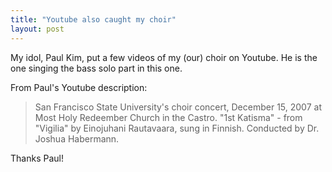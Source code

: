 ```yaml
---
title: "Youtube also caught my choir"
layout: post
---
```


My idol, Paul Kim, put a few videos of my (our) choir on Youtube. He is the one singing the bass solo part in this one.

From Paul's Youtube description:
<blockquote>San Francisco State University's choir concert, December 15, 2007 at Most Holy Redeember Church in the Castro. "1st Katisma" - from "Vigilia" by Einojuhani Rautavaara, sung in Finnish. Conducted by Dr. Joshua Habermann.</blockquote>
Thanks Paul!

<object width="500" height="400"><param name="movie" value="http://www.youtube.com/v/0usF9fycCSE&hl=en&fs=1&rel=0"></param><param name="allowFullScreen" value="true"></param><param name="allowscriptaccess" value="always"></param><embed src="http://www.youtube.com/v/0usF9fycCSE&hl=en&fs=1&rel=0" type="application/x-shockwave-flash" allowscriptaccess="always" allowfullscreen="true" width="500" height="400"></embed></object>
